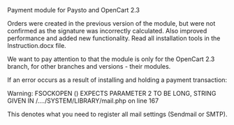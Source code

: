 Payment module for Paysto and OpenCart 2.3

 Orders were created in the previous version of the module, but were not confirmed as the signature was incorrectly calculated.  Also improved performance and added new functionality.  Read all installation tools in the Instruction.docx file.

 We want to pay attention to that the module is only for the OpenCart 2.3 branch, for other branches and versions - their modules.

 If an error occurs as a result of installing and holding a payment transaction:

 Warning: FSOCKOPEN () EXPECTS PARAMETER 2 TO BE LONG, STRING GIVEN IN /..../SYSTEM/LIBRARY/mail.php on line 167

 This denotes what you need to register all mail settings (Sendmail or SMTP).
